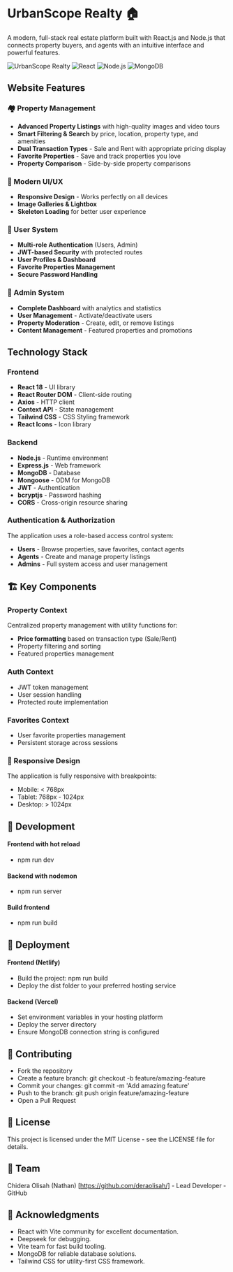 # UrbanScope Realty 🏠

A modern, full-stack real estate platform built with React.js and Node.js that connects property buyers, and agents with an intuitive interface and powerful features.

![UrbanScope Realty](https://img.shields.io/badge/UrbanScope-Realty-blue) ![React](https://img.shields.io/badge/React-18.2.0-61dafb) ![Node.js](https://img.shields.io/badge/Node.js-Express-green) ![MongoDB](https://img.shields.io/badge/MongoDB-Database-green)



## Website Features

### 🏘️ Property Management
- **Advanced Property Listings** with high-quality images and video tours
- **Smart Filtering & Search** by price, location, property type, and amenities
- **Dual Transaction Types** - Sale and Rent with appropriate pricing display
- **Favorite Properties** - Save and track properties you love
- **Property Comparison** - Side-by-side property comparisons

### 🎨 Modern UI/UX
- **Responsive Design** - Works perfectly on all devices
- **Image Galleries & Lightbox**
- **Skeleton Loading** for better user experience
<!-- - **Dark/Light Mode** (optional - add if you have it) -->
<!-- - **Interactive Maps** for property locations -->

### 👥 User System
- **Multi-role Authentication** (Users, Admin)
- **JWT-based Security** with protected routes
- **User Profiles & Dashboard**
- **Favorite Properties Management**
- **Secure Password Handling**

### 🔧 Admin System
- **Complete Dashboard** with analytics and statistics
- **User Management** - Activate/deactivate users
- **Property Moderation** - Create, edit, or remove listings
- **Content Management** - Featured properties and promotions
<!-- - **Agent Management** - Create and manage agent accounts -->



## Technology Stack
### Frontend
- **React 18** - UI library
- **React Router DOM** - Client-side routing
- **Axios** - HTTP client
- **Context API** - State management
- **Tailwind CSS** - CSS Styling framework
- **React Icons** - Icon library

### Backend
- **Node.js** - Runtime environment
- **Express.js** - Web framework
- **MongoDB** - Database
- **Mongoose** - ODM for MongoDB
- **JWT** - Authentication
- **bcryptjs** - Password hashing
- **CORS** - Cross-origin resource sharing

### Authentication & Authorization
The application uses a role-based access control system:
- **Users** - Browse properties, save favorites, contact agents
- **Agents** - Create and manage property listings
- **Admins** - Full system access and user management


## 🏗️ Key Components
### Property Context
Centralized property management with utility functions for:
- **Price formatting** based on transaction type (Sale/Rent)
- Property filtering and sorting
- Featured properties management

### Auth Context
- JWT token management
- User session handling
- Protected route implementation

### Favorites Context
- User favorite properties management
- Persistent storage across sessions

### 📱 Responsive Design
The application is fully responsive with breakpoints:
- Mobile: < 768px
- Tablet: 768px - 1024px
- Desktop: > 1024px



## 🔧 Development
#### Frontend with hot reload
- npm run dev

#### Backend with nodemon
- npm run server

#### Build frontend
- npm run build


## 🚀 Deployment
#### Frontend (Netlify)
- Build the project: npm run build
- Deploy the dist folder to your preferred hosting service

#### Backend (Vercel)
- Set environment variables in your hosting platform
- Deploy the server directory
- Ensure MongoDB connection string is configured


## 🤝 Contributing
- Fork the repository
- Create a feature branch: git checkout -b feature/amazing-feature
- Commit your changes: git commit -m 'Add amazing feature'
- Push to the branch: git push origin feature/amazing-feature
- Open a Pull Request


## 📝 License
This project is licensed under the MIT License - see the LICENSE file for details.

## 👥 Team
Chidera Olisah (Nathan) [https://github.com/deraolisah/] - Lead Developer - GitHub

## 🙏 Acknowledgments
- React with Vite community for excellent documentation.
- Deepseek for debugging.
- Vite team for fast build tooling.
- MongoDB for reliable database solutions.
- Tailwind CSS for utility-first CSS framework.
